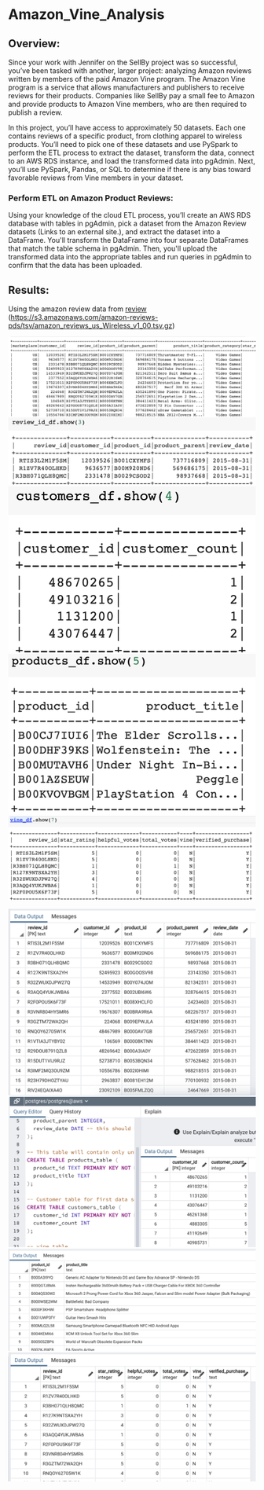 # Amazon_Vine_Analysis
## Overview:
Since your work with Jennifer on the SellBy project was so successful, you’ve been tasked with another, larger project: analyzing Amazon reviews written by members of the paid Amazon Vine program. The Amazon Vine program is a service that allows manufacturers and publishers to receive reviews for their products. Companies like SellBy pay a small fee to Amazon and provide products to Amazon Vine members, who are then required to publish a review.

In this project, you’ll have access to approximately 50 datasets. Each one contains reviews of a specific product, from clothing apparel to wireless products. You’ll need to pick one of these datasets and use PySpark to perform the ETL process to extract the dataset, transform the data, connect to an AWS RDS instance, and load the transformed data into pgAdmin. Next, you’ll use PySpark, Pandas, or SQL to determine if there is any bias toward favorable reviews from Vine members in your dataset. 

### Perform ETL on Amazon Product Reviews:  
Using your knowledge of the cloud ETL process, you’ll create an AWS RDS database with tables in pgAdmin, pick a dataset from the Amazon Review datasets (Links to an external site.), and extract the dataset into a DataFrame. You'll transform the DataFrame into four separate DataFrames that match the table schema in pgAdmin. Then, you'll upload the transformed data into the appropriate tables and run queries in pgAdmin to confirm that the data has been uploaded.

## Results:

Using the amazon review data from [review](https://s3.amazonaws.com/amazon-reviews-pds/tsv/amazon_reviews_us_Wireless_v1_00.tsv.gz) (https://s3.amazonaws.com/amazon-reviews-pds/tsv/amazon_reviews_us_Wireless_v1_00.tsv.gz)

![Amazon_review_df](https://github.com/NishatSultana3538/Amazon_Vine_Analysis/blob/main/image/Amazon_review_df.png)
![review_df](https://github.com/NishatSultana3538/Amazon_Vine_Analysis/blob/main/image/review_df.png)
![customer_df](https://github.com/NishatSultana3538/Amazon_Vine_Analysis/blob/main/image/customer_df.png)
![product_df](https://github.com/NishatSultana3538/Amazon_Vine_Analysis/blob/main/image/products_df.png)
![vine_df](https://github.com/NishatSultana3538/Amazon_Vine_Analysis/blob/main/image/vine-df.png)

![review_id_table](https://github.com/NishatSultana3538/Amazon_Vine_Analysis/blob/main/image/review_table.png)
![customer_table](https://github.com/NishatSultana3538/Amazon_Vine_Analysis/blob/main/image/customer_table.png)
![product_table](https://github.com/NishatSultana3538/Amazon_Vine_Analysis/blob/main/image/product_table.png)
![vine_table](https://github.com/NishatSultana3538/Amazon_Vine_Analysis/blob/main/image/vine_table.png)


